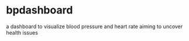 # bpdashboard
a dashboard to visualize blood pressure and heart rate aiming to uncover health issues
